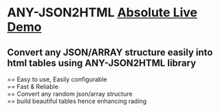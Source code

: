 # ANY-JSON2HTML [Absolute Live Demo](http://any-json2html.lkatney.com)

## Convert any JSON/ARRAY structure easily into html tables using ANY-JSON2HTML library  
== Easy to use, Easily configurable  
== Fast & Reliable  
== Convert any random json/array structure  
== build beautiful tables hence enhancing rading  
